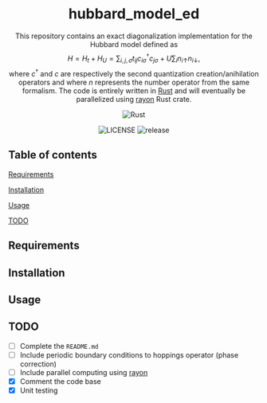 <div align="center">

# hubbard_model_ed
  
This repository contains an exact diagonalization implementation for the Hubbard model defined as
$$H = H_t + H_U = \sum_{i, j, \sigma}t_{ij}c^\dagger_{i\sigma}c_{j\sigma} + U\sum_i n_{i\uparrow}n_{i\downarrow},$$
where $c^\dagger$ and $c$ are respectively the second quantization creation/anihilation operators and where $n$ represents the number operator from the same formalism. The code is entirely written in [Rust](https://www.rust-lang.org/) and will eventually be parallelized using [rayon](https://github.com/rayon-rs/rayon) Rust crate.

![Rust](https://img.shields.io/badge/rust-%23000000.svg?style=for-the-badge&logo=rust&logoColor=white)
  
![LICENSE](https://img.shields.io/github/license/BCarnaval/hubbard_model_ed?color=blue&style=for-the-badge) ![release](https://img.shields.io/github/v/tag/BCarnaval/hubbard_model_ed?color=%23FF7F50&style=for-the-badge)
  
</div>

## Table of contents

[Requirements](#requirements)

[Installation](#installation)

[Usage](#usage)

[TODO](#todo)

## Requirements

## Installation

## Usage

## TODO

- [ ] Complete the `README.md`
- [ ] Include periodic boundary conditions to hoppings operator (phase correction)
- [ ] Include parallel computing using [rayon](https://github.com/rayon-rs/rayon)
- [x] Comment the code base
- [x] Unit testing
